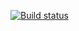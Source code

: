 [![Build status](https://ci.appveyor.com/api/projects/status/d73hk5rho65gnjta?svg=true)](https://ci.appveyor.com/project/TatianaGold/hw-patterns-1)
